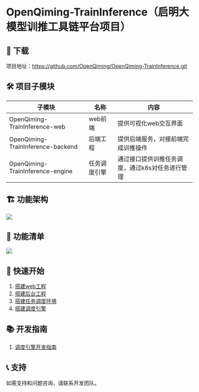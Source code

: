 # OpenQiming-TrainInference（启明大模型训推工具链平台项目）

## 🎯 下载
项目地址：https://github.com/OpenQiming/OpenQiming-TrainInference.git

## 🛠️ 项目子模块

| 子模块                            | 名称     | 内容                  |
|--------------------------------|--------|---------------------|
| OpenQiming-TrainInference-web | web前端  | 提供可视化web交互界面        |
| OpenQiming-TrainInference-backend | 后端工程   | 提供后端服务，对接前端完成训推操作   |
| OpenQiming-TrainInference-engine | 任务调度引擎 | 通过接口提供训推任务调度，通过k8s对任务进行管理 |

## 🏗️ 功能架构
![](功能架构.png)

## 📄 功能清单
![](功能清单.png)

## 🚀 快速开始
1. [搭建web工程](111223232)
2. [搭建后台工程](222)
3. [搭建任务调度环境](333)
4. [搭建调度引擎](444#1)

## 📚 开发指南
1. [调度引擎开发指南](444#2)


## 📞 支持
如需支持和问题咨询，请联系开发团队。